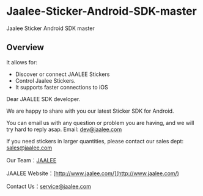 Jaalee-Sticker-Android-SDK-master
=============================

Jaalee Sticker Android SDK master

## Overview ##

It allows for:
- Discover or connect JAALEE Stickers
- Control Jaalee Stickers.
- It supports faster connections to iOS

Dear JAALEE SDK developer.

We are happy to share with you our latest Sticker SDK for Android.

You can email us with any question or problem you are having, and we will try hard to reply asap. Email: dev@jaalee.com

If you need stickers in larger quantities, please contact our sales dept: sales@jaalee.com

Our Team：[JAALEE](http://www.jaalee.com/)

JAALEE Website：[http://www.jaalee.com/](http://www.jaalee.com/)

Contact Us：service@jaalee.com
